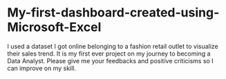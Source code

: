 # My-first-dashboard-created-using-Microsoft-Excel
I used a dataset I got online belonging to a fashion retail outlet to visualize their sales trend. It is my first ever project on my journey to becoming a Data Analyst. Please give me your feedbacks and positive criticisms so I can improve on my skill.
